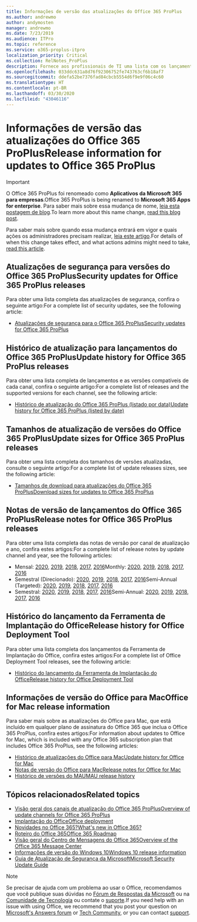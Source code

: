```yaml
---
title: Informações de versão das atualizações do Office 365 ProPlus
ms.author: andrewmo
author: andymosten
manager: andrewmo
ms.date: 7/23/2019
ms.audience: ITPro
ms.topic: reference
ms.service: o365-proplus-itpro
localization_priority: Critical
ms.collection: RelNotes_ProPlus
description: Fornece aos profissionais de TI uma lista com os lançamentos mais recentes para o Office 365 ProPlus para cada canal de atualização, e links para notas de versão e o histórico de atualizações
ms.openlocfilehash: 033ddc631a8d76f92306752fe743763cf6b18af7
ms.sourcegitcommit: ddefa52be7376fad84cbcb5554d6f9e9f06c4c60
ms.translationtype: HT
ms.contentlocale: pt-BR
ms.lasthandoff: 03/30/2020
ms.locfileid: "43046116"
---
```

# <a name="release-information-for-updates-to-office-365-proplus"></a><span data-ttu-id="672dd-103">Informações de versão das atualizações do Office 365 ProPlus</span><span class="sxs-lookup"><span data-stu-id="672dd-103">Release information for updates to Office 365 ProPlus</span></span>


> [!IMPORTANT]
> <span data-ttu-id="672dd-104">O Office 365 ProPlus foi renomeado como **Aplicativos da Microsoft 365 para empresas**.</span><span class="sxs-lookup"><span data-stu-id="672dd-104">Office 365 ProPlus is being renamed to **Microsoft 365 Apps for enterprise**.</span></span> <span data-ttu-id="672dd-105">Para saber mais sobre essa mudança de nome, [leia esta postagem de blog](https://go.microsoft.com/fwlink/p/?linkid=2120533).</span><span class="sxs-lookup"><span data-stu-id="672dd-105">To learn more about this name change, [read this blog post](https://go.microsoft.com/fwlink/p/?linkid=2120533).</span></span> 
>
> <span data-ttu-id="672dd-106">Para saber mais sobre quando essa mudança entrará em vigor e quais ações os administradores precisam realizar, [leia este artigo](https://go.microsoft.com/fwlink/p/?linkid=2123420).</span><span class="sxs-lookup"><span data-stu-id="672dd-106">For details of when this change takes effect, and what actions admins might need to take, [read this article](https://go.microsoft.com/fwlink/p/?linkid=2123420).</span></span>




## <a name="security-updates-for-office-365-proplus-releases"></a><span data-ttu-id="672dd-107">Atualizações de segurança para versões do Office 365 ProPlus</span><span class="sxs-lookup"><span data-stu-id="672dd-107">Security updates for Office 365 ProPlus releases</span></span>

<span data-ttu-id="672dd-108">Para obter uma lista completa das atualizações de segurança, confira o seguinte artigo:</span><span class="sxs-lookup"><span data-stu-id="672dd-108">For a complete list of security updates, see the following article:</span></span>
 - [<span data-ttu-id="672dd-109">Atualizações de segurança para o Office 365 ProPlus</span><span class="sxs-lookup"><span data-stu-id="672dd-109">Security updates for Office 365 ProPlus</span></span>](office365-proplus-security-updates.md)


## <a name="update-history-for-office-365-proplus-releases"></a><span data-ttu-id="672dd-110">Histórico de atualização para lançamentos do Office 365 ProPlus</span><span class="sxs-lookup"><span data-stu-id="672dd-110">Update history for Office 365 ProPlus releases</span></span>

<span data-ttu-id="672dd-111">Para obter uma lista completa de lançamentos e as versões compatíveis de cada canal, confira o seguinte artigo:</span><span class="sxs-lookup"><span data-stu-id="672dd-111">For a complete list of releases and the supported versions for each channel, see the following article:</span></span>
 - [<span data-ttu-id="672dd-112">Histórico de atualização do Office 365 ProPlus (listado por data)</span><span class="sxs-lookup"><span data-stu-id="672dd-112">Update history for Office 365 ProPlus (listed by date)</span></span>](update-history-office365-proplus-by-date.md)


 ## <a name="update-sizes-for-office-365-proplus-releases"></a><span data-ttu-id="672dd-113">Tamanhos de atualização de versões do Office 365 ProPlus</span><span class="sxs-lookup"><span data-stu-id="672dd-113">Update sizes for Office 365 ProPlus releases</span></span>

<span data-ttu-id="672dd-114">Para obter uma lista completa dos tamanhos de versões atualizadas, consulte o seguinte artigo:</span><span class="sxs-lookup"><span data-stu-id="672dd-114">For a complete list of update releases sizes, see the following article:</span></span>
 - [<span data-ttu-id="672dd-115">Tamanhos de download para atualizações do Office 365 ProPlus</span><span class="sxs-lookup"><span data-stu-id="672dd-115">Download sizes for updates to Office 365 ProPlus</span></span>](download-sizes-office365-proplus-updates.md)

## <a name="release-notes-for-office-365-proplus-releases"></a><span data-ttu-id="672dd-116">Notas de versão de lançamentos do Office 365 ProPlus</span><span class="sxs-lookup"><span data-stu-id="672dd-116">Release notes for Office 365 ProPlus releases</span></span>

<span data-ttu-id="672dd-117">Para obter uma lista completa das notas de versão por canal de atualização e ano, confira estes artigos:</span><span class="sxs-lookup"><span data-stu-id="672dd-117">For a complete list of release notes by update channel and year, see the following articles:</span></span>
 - <span data-ttu-id="672dd-118">Mensal: [2020](monthly-channel-2020.md), [2019](monthly-channel-2019.md), [2018](monthly-channel-2018.md), [2017](monthly-channel-2017.md), [2016](monthly-channel-2016.md)</span><span class="sxs-lookup"><span data-stu-id="672dd-118">Monthly: [2020](monthly-channel-2020.md), [2019](monthly-channel-2019.md), [2018](monthly-channel-2018.md), [2017](monthly-channel-2017.md), [2016](monthly-channel-2016.md)</span></span>
 - <span data-ttu-id="672dd-119">Semestral (Direcionado): [2020](semi-annual-channel-targeted-2020.md), [2019](semi-annual-channel-targeted-2019.md), [2018](semi-annual-channel-targeted-2018.md), [2017](semi-annual-channel-targeted-2017.md), [2016](semi-annual-channel-targeted-2016.md)</span><span class="sxs-lookup"><span data-stu-id="672dd-119">Semi-Annual (Targeted): [2020](semi-annual-channel-targeted-2020.md), [2019](semi-annual-channel-targeted-2019.md), [2018](semi-annual-channel-targeted-2018.md), [2017](semi-annual-channel-targeted-2017.md), [2016](semi-annual-channel-targeted-2016.md)</span></span>
 - <span data-ttu-id="672dd-120">Semestral: [2020](semi-annual-channel-2020.md), [2019](semi-annual-channel-2019.md), [2018](semi-annual-channel-2018.md), [2017](semi-annual-channel-2017.md), [2016](semi-annual-channel-2016.md)</span><span class="sxs-lookup"><span data-stu-id="672dd-120">Semi-Annual: [2020](semi-annual-channel-2020.md), [2019](semi-annual-channel-2019.md), [2018](semi-annual-channel-2018.md), [2017](semi-annual-channel-2017.md), [2016](semi-annual-channel-2016.md)</span></span>

 ## <a name="release-history-for-office-deployment-tool"></a><span data-ttu-id="672dd-121">Histórico do lançamento da Ferramenta de Implantação do Office</span><span class="sxs-lookup"><span data-stu-id="672dd-121">Release history for Office Deployment Tool</span></span>
 <span data-ttu-id="672dd-122">Para obter uma lista completa dos lançamentos da Ferramenta de Implantação do Office, confira estes artigos:</span><span class="sxs-lookup"><span data-stu-id="672dd-122">For a complete list of Office Deployment Tool releases, see the following article:</span></span>
 - [<span data-ttu-id="672dd-123">Histórico do lançamento da Ferramenta de Implantação do Office</span><span class="sxs-lookup"><span data-stu-id="672dd-123">Release history for Office Deployment Tool</span></span>](ODT-release-history.md)

## <a name="office-for-mac-release-information"></a><span data-ttu-id="672dd-124">Informações de versão do Office para Mac</span><span class="sxs-lookup"><span data-stu-id="672dd-124">Office for Mac release information</span></span>

<span data-ttu-id="672dd-125">Para saber mais sobre as atualizações do Office para Mac, que está incluído em qualquer plano de assinatura do Office 365 que inclua o Office 365 ProPlus, confira estes artigos:</span><span class="sxs-lookup"><span data-stu-id="672dd-125">For information about updates to Office for Mac, which is included with any Office 365 subscription plan that includes Office 365 ProPlus, see the following articles:</span></span>
 - [<span data-ttu-id="672dd-126">Histórico de atualizações do Office para Mac</span><span class="sxs-lookup"><span data-stu-id="672dd-126">Update history for Office for Mac</span></span>](update-history-office-for-mac.md)
 - [<span data-ttu-id="672dd-127">Notas de versão do Office para Mac</span><span class="sxs-lookup"><span data-stu-id="672dd-127">Release notes for Office for Mac</span></span>](release-notes-office-for-mac.md)
 - [<span data-ttu-id="672dd-128">Histórico de versões do MAU</span><span class="sxs-lookup"><span data-stu-id="672dd-128">MAU release history</span></span>](release-history-microsoft-autoupdate.md)


## <a name="related-topics"></a><span data-ttu-id="672dd-129">Tópicos relacionados</span><span class="sxs-lookup"><span data-stu-id="672dd-129">Related topics</span></span>

- [<span data-ttu-id="672dd-130">Visão geral dos canais de atualização do Office 365 ProPlus</span><span class="sxs-lookup"><span data-stu-id="672dd-130">Overview of update channels for Office 365 ProPlus</span></span>](https://docs.microsoft.com/deployoffice/overview-of-update-channels-for-office-365-proplus)
- [<span data-ttu-id="672dd-131">Implantação do Office</span><span class="sxs-lookup"><span data-stu-id="672dd-131">Office deployment</span></span>](https://docs.microsoft.com/deployoffice/)
- [<span data-ttu-id="672dd-132">Novidades no Office 365?</span><span class="sxs-lookup"><span data-stu-id="672dd-132">What's new in Office 365?</span></span>](https://support.office.com/article/95c8d81d-08ba-42c1-914f-bca4603e1426)
- [<span data-ttu-id="672dd-133">Roteiro do Office 365</span><span class="sxs-lookup"><span data-stu-id="672dd-133">Office 365 Roadmap</span></span>](https://products.office.com/business/office-365-roadmap)
- [<span data-ttu-id="672dd-134">Visão geral do Centro de Mensagens do Office 365</span><span class="sxs-lookup"><span data-stu-id="672dd-134">Overview of the Office 365 Message Center</span></span>](https://support.office.com/article/38fb3333-bfcc-4340-a37b-deda509c2093)
- [<span data-ttu-id="672dd-135">Informações de versão do Windows 10</span><span class="sxs-lookup"><span data-stu-id="672dd-135">Windows 10 release information</span></span>](https://www.microsoft.com/itpro/windows-10/release-information)
- [<span data-ttu-id="672dd-136">Guia de Atualização de Segurança da Microsoft</span><span class="sxs-lookup"><span data-stu-id="672dd-136">Microsoft Security Update Guide</span></span>](https://portal.msrc.microsoft.com/)

> [!NOTE]
> <span data-ttu-id="672dd-137">Se precisar de ajuda com um problema ao usar o Office, recomendamos que você publique suas dúvidas no [Fórum de Respostas da Microsoft](https://answers.microsoft.com/) ou na [Comunidade de Tecnologia](https://techcommunity.microsoft.com/) ou contate o [suporte](https://support.microsoft.com/contactus).</span><span class="sxs-lookup"><span data-stu-id="672dd-137">If you need help with an issue with using Office, we recommend that you post your question on [Microsoft's Answers forum](https://answers.microsoft.com/) or [Tech Community](https://techcommunity.microsoft.com/), or you can contact [support](https://support.microsoft.com/contactus).</span></span>
